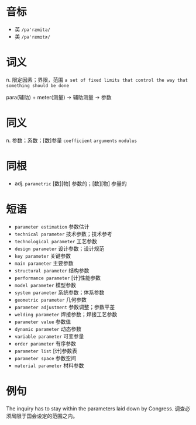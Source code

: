 # 音标

- 英 `/pə'ræmitə/`
- 美 `/pə'ræmɪtɚ/`

# 词义

n. 限定因素；界限，范围
`a set of fixed limits that control the way that something should be done`



para(辅助) + meter(测量) → 辅助测量 → 参数

# 同义

n. 参数；系数；[数]参量
`coefficient` `arguments` `modulus`

# 同根

- adj. `parametric` [数][物] 参数的；[数][物] 参量的

# 短语

- `parameter estimation` 参数估计
- `technical parameter` 技术参数；技术参考
- `technological parameter` 工艺参数
- `design parameter` 设计参数；设计规范
- `key parameter` 关键参数
- `main parameter` 主要参数
- `structural parameter` 结构参数
- `performance parameter` [计]性能参数
- `model parameter` 模型参数
- `system parameter` 系统参数；体系参数
- `geometric parameter` 几何参数
- `parameter adjustment` 参数调整；参数平差
- `welding parameter` 焊接参数；焊接工艺参数
- `parameter value` 参数值
- `dynamic parameter` 动态参数
- `variable parameter` 可变参量
- `order parameter` 有序参数
- `parameter list` [计]参数表
- `parameter space` 参数空间
- `material parameter` 材料参数

# 例句

The inquiry has to stay within the parameters laid down by Congress.
调查必须局限于国会设定的范围之内。


